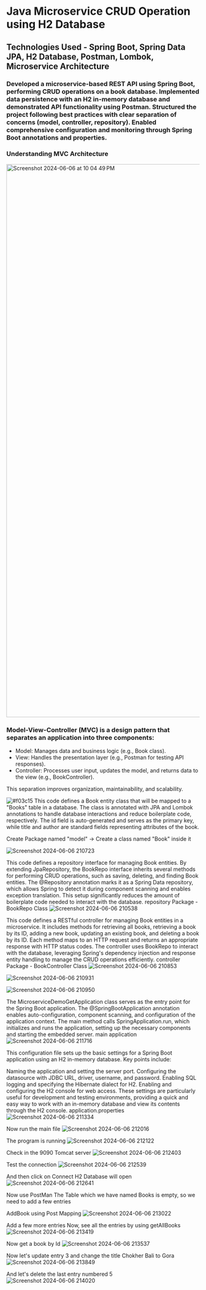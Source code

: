 # Java Microservice CRUD Operation using H2 Database
## Technologies Used - Spring Boot,  Spring Data JPA,  H2 Database,  Postman,  Lombok,  Microservice Architecture

### Developed a microservice-based REST API using Spring Boot, performing CRUD operations on a book database. Implemented data persistence with an H2 in-memory database and demonstrated API functionality using Postman. Structured the project following best practices with clear separation of concerns (model, controller, repository). Enabled comprehensive configuration and monitoring through Spring Boot annotations and properties.

### Understanding MVC Architecture

<img width="1440" alt="Screenshot 2024-06-06 at 10 04 49 PM" src="https://github.com/SohamJana11/Java-Microservice---CRUD-Operation/assets/162604344/9f7b2212-f116-438c-9c4b-37b4421cf5b2">

### Model-View-Controller (MVC) is a design pattern that separates an application into three components:

- Model: Manages data and business logic (e.g., Book class).
- View: Handles the presentation layer (e.g., Postman for testing API responses).
- Controller: Processes user input, updates the model, and returns data to the view (e.g., BookController).
  
This separation improves organization, maintainability, and scalability.


![#f03c15](https://via.placeholder.com/15/f03c15/f03c15.png) This code defines a Book entity class that will be mapped to a "Books" table in a database. The class is annotated with JPA and Lombok annotations to handle database interactions and reduce boilerplate code, respectively. The id field is auto-generated and serves as the primary key, while title and author are standard fields representing attributes of the book. 

Create Package named "model" -> Create a class named "Book" inside it

![Screenshot 2024-06-06 210723](https://github.com/SohamJana11/Java-Microservice---CRUD-Operation/assets/162604344/36973db5-a589-4a48-bf50-e533c654be78)

This code defines a repository interface for managing Book entities. By extending JpaRepository, the BookRepo interface inherits several methods for performing CRUD operations, such as saving, deleting, and finding Book entities. The @Repository annotation marks it as a Spring Data repository, which allows Spring to detect it during component scanning and enables exception translation. This setup significantly reduces the amount of boilerplate code needed to interact with the database.
repository Package - BookRepo Class
![Screenshot 2024-06-06 210538](https://github.com/SohamJana11/Java-Microservice---CRUD-Operation/assets/162604344/428f0ed5-86f3-404d-b0b3-ddf2594431d0)

This code defines a RESTful controller for managing Book entities in a microservice. It includes methods for retrieving all books, retrieving a book by its ID, adding a new book, updating an existing book, and deleting a book by its ID. Each method maps to an HTTP request and returns an appropriate response with HTTP status codes. The controller uses BookRepo to interact with the database, leveraging Spring's dependency injection and response entity handling to manage the CRUD operations efficiently.
controller Package - BookController Class
![Screenshot 2024-06-06 210853](https://github.com/SohamJana11/Java-Microservice---CRUD-Operation/assets/162604344/db05ca28-14b6-45e8-9d48-119b0c30f1ce)

![Screenshot 2024-06-06 210931](https://github.com/SohamJana11/Java-Microservice---CRUD-Operation/assets/162604344/e743d454-022a-48ab-af22-93d85d647263)

![Screenshot 2024-06-06 210950](https://github.com/SohamJana11/Java-Microservice---CRUD-Operation/assets/162604344/177f474d-28e7-4f60-b1fe-7efda257ff13)


The MicroserviceDemoGetApplication class serves as the entry point for the Spring Boot application. The @SpringBootApplication annotation enables auto-configuration, component scanning, and configuration of the application context. The main method calls SpringApplication.run, which initializes and runs the application, setting up the necessary components and starting the embedded server.
main application
![Screenshot 2024-06-06 211716](https://github.com/SohamJana11/Java-Microservice---CRUD-Operation/assets/162604344/d2c73c90-1cea-4e85-9032-aa5ded41beb4)

This configuration file sets up the basic settings for a Spring Boot application using an H2 in-memory database. Key points include:

Naming the application and setting the server port.
Configuring the datasource with JDBC URL, driver, username, and password.
Enabling SQL logging and specifying the Hibernate dialect for H2.
Enabling and configuring the H2 console for web access.
These settings are particularly useful for development and testing environments, providing a quick and easy way to work with an in-memory database and view its contents through the H2 console.
application.properties
![Screenshot 2024-06-06 211334](https://github.com/SohamJana11/Java-Microservice---CRUD-Operation/assets/162604344/e5312bae-d18d-49fd-8377-1b4336d5e74b)

Now run the main file
![Screenshot 2024-06-06 212016](https://github.com/SohamJana11/Java-Microservice---CRUD-Operation/assets/162604344/31106158-bbf8-48c6-b32d-f4e7716b5451)

The program is running
![Screenshot 2024-06-06 212122](https://github.com/SohamJana11/Java-Microservice---CRUD-Operation/assets/162604344/655675b5-c4c4-4779-b8ae-b79a1807e703)


Check in the 9090 Tomcat server
![Screenshot 2024-06-06 212403](https://github.com/SohamJana11/Java-Microservice---CRUD-Operation/assets/162604344/6949832a-5078-420d-a435-9cdb23bcf6af)

Test the connection
![Screenshot 2024-06-06 212539](https://github.com/SohamJana11/Java-Microservice---CRUD-Operation/assets/162604344/678ecc21-3ef1-4592-a528-fbdbd137553e)

And then click on Connect
H2 Database will open
![Screenshot 2024-06-06 212641](https://github.com/SohamJana11/Java-Microservice---CRUD-Operation/assets/162604344/233b3b82-6e7f-4037-8515-1f70d190eb1e)

Now use PostMan
The Table which we have named Books is empty, so we need to add a few entries

AddBook using Post Mapping
![Screenshot 2024-06-06 213022](https://github.com/SohamJana11/Java-Microservice---CRUD-Operation/assets/162604344/2be008a2-6266-402b-b99a-71de89efa0f1)

Add a few more entries
Now, see all the entries by using getAllBooks
![Screenshot 2024-06-06 213419](https://github.com/SohamJana11/Java-Microservice---CRUD-Operation/assets/162604344/e9a99feb-183d-49a2-8c8f-2b792ea0b850)

Now get a book by Id
![Screenshot 2024-06-06 213537](https://github.com/SohamJana11/Java-Microservice---CRUD-Operation/assets/162604344/97e56d94-6583-4d4b-b13e-c7c938d5d507)

Now let's update entry 3 and change the title Chokher Bali to Gora
![Screenshot 2024-06-06 213849](https://github.com/SohamJana11/Java-Microservice---CRUD-Operation/assets/162604344/5bc3e266-2b18-4b21-a919-8a3da507bb18)

And let's delete the last entry numbered 5
![Screenshot 2024-06-06 214020](https://github.com/SohamJana11/Java-Microservice---CRUD-Operation/assets/162604344/498b4d7b-1d72-41b4-8385-c00dfee68c16)











